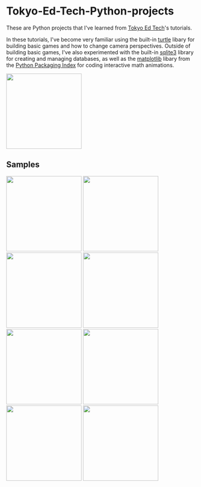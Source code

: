 # Tokyo-Ed-Tech-Python-projects
These are Python projects that I've learned from [Tokyo Ed Tech](http://www.christianthompson.com/)'s tutorials.

In these tutorials, I've become very familiar using the built-in [turtle](https://docs.python.org/3/library/turtle.html) libary for building basic games and how to change  camera perspectives. Outside of building basic games, I've also experimented with the built-in [sqlite3](https://docs.python.org/3/library/sqlite3.html) library for creating and managing databases, as well as the [matplotlib](https://pypi.org/project/matplotlib/) libary from the [Python Packaging Index](https://pypi.org/) for coding interactive math animations.

<img src="https://user-images.githubusercontent.com/93152842/190883707-2dc2c766-beb6-4730-8d98-4d35a61ff237.png" height=200>

## Samples
<img src="https://user-images.githubusercontent.com/93152842/190883858-83c541f7-6950-4a12-b8d2-16114039ef18.png" height=200> <img src="https://user-images.githubusercontent.com/93152842/190884021-6f133f80-a079-4a6f-8ab1-b223a60d45eb.png" height=200> <img src="https://user-images.githubusercontent.com/93152842/190883557-36a6ae39-fea2-40ed-96c7-c0cf61b43bb8.png" height=200>  <img src="https://user-images.githubusercontent.com/93152842/190883793-ea4843e7-f420-4d38-846f-ce2301370757.png" height=200> <img src="https://user-images.githubusercontent.com/93152842/190883920-450eb125-1b49-4368-88d3-d38e6d469e6b.png" height=200> <img src="https://user-images.githubusercontent.com/93152842/190883949-2ce889d2-e8e0-4a84-952c-e756e73685d9.png" height=200> <img src="https://user-images.githubusercontent.com/93152842/190883650-6a95df68-9d62-4c07-882e-2f1a52ceb95a.png" height=200> <img src="https://user-images.githubusercontent.com/93152842/190883605-78ee80fb-05cc-4598-ac8e-3051cb72ee03.png" height=200> 




